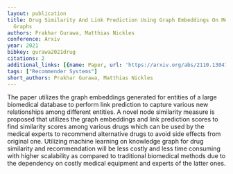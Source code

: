 ```yaml
---
layout: publication
title: Drug Similarity And Link Prediction Using Graph Embeddings On Medical Knowledge
  Graphs
authors: Prakhar Gurawa, Matthias Nickles
conference: Arxiv
year: 2021
bibkey: gurawa2021drug
citations: 2
additional_links: [{name: Paper, url: 'https://arxiv.org/abs/2110.13047'}]
tags: ["Recommender Systems"]
short_authors: Prakhar Gurawa, Matthias Nickles
---
```

The paper utilizes the graph embeddings generated for entities of a large
biomedical database to perform link prediction to capture various new
relationships among different entities. A novel node similarity measure is
proposed that utilizes the graph embeddings and link prediction scores to find
similarity scores among various drugs which can be used by the medical experts
to recommend alternative drugs to avoid side effects from original one.
Utilizing machine learning on knowledge graph for drug similarity and
recommendation will be less costly and less time consuming with higher
scalability as compared to traditional biomedical methods due to the dependency
on costly medical equipment and experts of the latter ones.